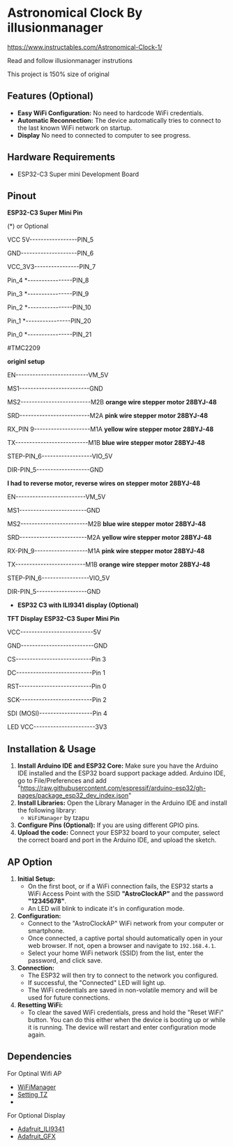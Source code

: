 # Astronomical Clock By illusionmanager
https://www.instructables.com/Astronomical-Clock-1/  

Read and follow illusionmanager instrutions

This project is 150% size of original

## Features (Optional)

- **Easy WiFi Configuration:** No need to hardcode WiFi credentials.
- **Automatic Reconnection:** The device automatically tries to connect to the last known WiFi network on startup.
- **Display** No need to connected to computer to see progress.
## Hardware Requirements

- ESP32-C3 Super mini Development Board

## Pinout

 **ESP32-C3 Super Mini Pin**
 
(*) or Optional

VCC	5V-----------------PIN_5

GND--------------------PIN_6

VCC_3V3----------------PIN_7

Pin_4 *----------------PIN_8

Pin_3 *----------------PIN_9

Pin_2 *----------------PIN_10

Pin_1 *----------------PIN_20

Pin_0 *----------------PIN_21


#TMC2209

**originl setup**

EN--------------------------VM_5V

MS1-------------------------GND

MS2-------------------------M2B  **orange wire stepper motor 28BYJ-48**

SRD-------------------------M2A  **pink wire stepper motor 28BYJ-48**

RX_PIN 9--------------------M1A  **yellow wire stepper motor 28BYJ-48**

TX--------------------------M1B  **blue wire stepper motor 28BYJ-48**

STEP-PIN_6------------------VIO_5V

DIR-PIN_5-------------------GND


**I had to reverse motor, reverse wires on stepper motor 28BYJ-48**


EN-------------------------VM_5V

MS1------------------------GND

MS2------------------------M2B  **blue wire stepper motor 28BYJ-48**

SRD------------------------M2A  **yellow wire stepper motor 28BYJ-48**

RX-PIN_9-------------------M1A  **pink wire stepper motor 28BYJ-48**

TX-------------------------M1B  **orange wire stepper motor 28BYJ-48**

STEP-PIN_6-----------------VIO_5V

DIR-PIN_5------------------GND



- **ESP32 C3 with ILI9341 display (Optional)**

**TFT Display**	   **ESP32-C3 Super Mini Pin**

VCC--------------------------5V

GND--------------------------GND

CS---------------------------Pin 3

DC---------------------------Pin 1

RST--------------------------Pin 0

SCK--------------------------Pin 2

SDI (MOSI)-------------------Pin 4

LED VCC----------------------3V3

## Installation & Usage

1.  **Install Arduino IDE and ESP32 Core:** Make sure you have the Arduino IDE installed and the ESP32 board support package added.
    Arduino IDE, go to File/Preferences and add "https://raw.githubusercontent.com/espressif/arduino-esp32/gh-pages/package_esp32_dev_index.json" 
2.  **Install Libraries:** Open the Library Manager in the Arduino IDE and install the following library:
    -   `WiFiManager` by tzapu
3.  **Configure Pins (Optional):** If you are using different GPIO pins.
4.  **Upload the code:** Connect your ESP32 board to your computer, select the correct board and port in the Arduino IDE, and upload the sketch.

## AP Option

1.  **Initial Setup:**
    -   On the first boot, or if a WiFi connection fails, the ESP32 starts a WiFi Access Point with the SSID **"AstroClockAP"** and the password **"12345678"**.
    -   An LED will blink to indicate it's in configuration mode.
2.  **Configuration:**
    -   Connect to the "AstroClockAP" WiFi network from your computer or smartphone.
    -   Once connected, a captive portal should automatically open in your web browser. If not, open a browser and navigate to `192.168.4.1`.
    -   Select your home WiFi network (SSID) from the list, enter the password, and click save.
3.  **Connection:**
    -   The ESP32 will then try to connect to the network you configured.
    -   If successful, the "Connected" LED will light up.
    -   The WiFi credentials are saved in non-volatile memory and will be used for future connections.
4.  **Resetting WiFi:**
    -   To clear the saved WiFi credentials, press and hold the "Reset WiFi" button. You can do this either when the device is booting up or while it is running. The device will restart and enter configuration mode again.

## Dependencies
For Optinal Wifi AP
-   [WiFiManager](https://github.com/tzapu/WiFiManager) 
-   [Setting  TZ](https://github.com/esp8266/Arduino/blob/master/cores/esp8266/TZ.h)
-   
For Optional Display
-   [Adafruit_ILI9341](https://github.com/tzapu/WiFiManager) 
-   [Adafruit_GFX](https://github.com/tzapu/WiFiManager) 
